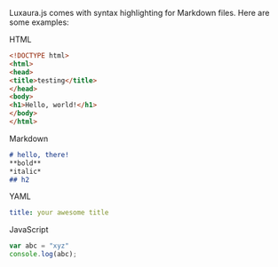 Luxaura.js comes with syntax highlighting for Markdown files. Here are some examples:

HTML
````html
<!DOCTYPE html>
<html>
<head>
<title>testing</title>
</head>
<body>
<h1>Hello, world!</h1>
</body>
</html>
````
Markdown
````markdown
# hello, there!
**bold**
*italic*
## h2
````
YAML
````yaml
title: your awesome title
````
JavaScript
````javascript
var abc = "xyz"
console.log(abc);
````
